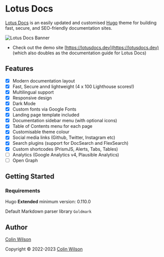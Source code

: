 # Lotus Docs

[Lotus Docs](https://lotusdocs.dev) is an easily updated and customised [Hugo](https://gohugo.io/) theme for building fast, secure, and SEO-friendly documentation sites.

![Lotus Docs Banner](https://res.cloudinary.com/lotuslabs/image/upload/v1688172563/Lotus%20Docs/Social%20Media/lotus_docs_banner_mockup_v1.0_opt_oab0aq.jpg)

- Check out the demo site [https://lotusdocs.dev](https://lotusdocs.dev) (which also doubles as the documentation guide for Lotus Docs)

## Features

* [x] Modern documentation layout
* [x] Fast, Secure annd lightweight (4 x 100 Lighthouse scores!)
* [x] Multilingual support
* [x] Responsive design
* [x] Dark Mode
* [x] Custom fonts via Google Fonts
* [x] Landing page template included
* [x] Documentation sidebar menu (with optional icons)
* [x] Table of Contents menu for each page
* [x] Customisable theme colour
* [x] Social media links (Github, Twitter, Instagram etc)
* [x] Search plugins (support for DocSearch and FlexSearch)
* [x] Custom shortcodes (PrismJS, Alerts, Tabs, Tables)
* [ ] Analytics (Google Analytics v4, Plausible Analytics)
* [ ] Open Graph

## Getting Started

### Requirements

Hugo **Extended** minimum version: 0.110.0

Default Markdown parser library `Goldmark`

## Author

[Colin Wilson](https://github.com/colinwilson)

Copyright ©️ 2022-2023 [Colin Wilson](https://github.com/colinwilson)